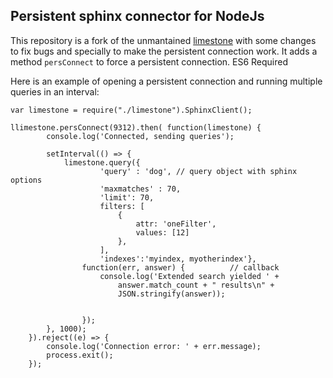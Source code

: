 ## Persistent sphinx connector for NodeJs

This repository is a fork of the unmantained [limestone](https://github.com/kurokikaze/limestone) with some changes to fix bugs and specially to make the persistent connection work. It adds a method `persConnect` to force a persistent connection. ES6 Required

Here is an example of opening a persistent connection and running multiple queries in an interval:

    var limestone = require("./limestone").SphinxClient();

    llimestone.persConnect(9312).then( function(limestone) {
            console.log('Connected, sending queries');

            setInterval(() => {
                limestone.query({
                        'query' : 'dog', // query object with sphinx options
                        'maxmatches' : 70,
                        'limit': 70,
                        filters: [
                            {
                                attr: 'oneFilter',
                                values: [12]
                            },
                        ],
                        'indexes':'myindex, myotherindex'},
                    function(err, answer) {          // callback
                        console.log('Extended search yielded ' +
                            answer.match_count + " results\n" +
                            JSON.stringify(answer));
                       

                    });
            }, 1000);
        }).reject((e) => {
            console.log('Connection error: ' + err.message);
            process.exit();
        });


